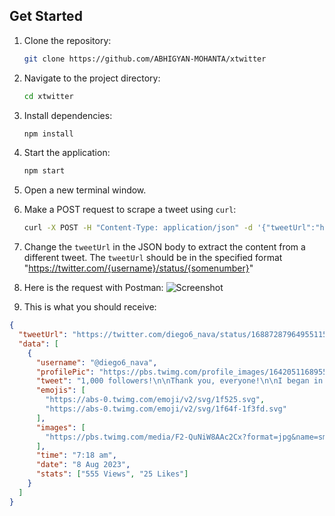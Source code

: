 ## Get Started

1. Clone the repository:

   ```sh
   git clone https://github.com/ABHIGYAN-MOHANTA/xtwitter
   ```

2. Navigate to the project directory:

   ```sh
   cd xtwitter
   ```

3. Install dependencies:

   ```sh
   npm install
   ```

4. Start the application:

   ```sh
   npm start
   ```

5. Open a new terminal window.

6. Make a POST request to scrape a tweet using `curl`:

   ```sh
   curl -X POST -H "Content-Type: application/json" -d '{"tweetUrl":"https://twitter.com/diego6_nava/status/1688728796495511560"}' http://localhost:3000/scrape
   ```

7. Change the `tweetUrl` in the JSON body to extract the content from a different tweet. The `tweetUrl` should be in the specified format "https://twitter.com/{username}/status/{somenumber}"

8. Here is the request with Postman:
   ![Screenshot](https://github.com/ABHIGYAN-MOHANTA/xtwitter/assets/110360901/c4618652-8767-4abd-b70b-c6644290fbb7)

9. This is what you should receive:

```json
{
  "tweetUrl": "https://twitter.com/diego6_nava/status/1688728796495511560",
  "data": [
    {
      "username": "@diego6_nava",
      "profilePic": "https://pbs.twimg.com/profile_images/1642051168955187202/uETzWDAU_normal.jpg",
      "tweet": "1,000 followers!\n\nThank you, everyone!\n\nI began in April this year. I figured it'd take until December, but your support helped me do it in 4 months!\n\nThis #buildinpublic journey has been incredible, thanks to each of you!",
      "emojis": [
        "https://abs-0.twimg.com/emoji/v2/svg/1f525.svg",
        "https://abs-0.twimg.com/emoji/v2/svg/1f64f-1f3fd.svg"
      ],
      "images": [
        "https://pbs.twimg.com/media/F2-QuNiW8AAc2Cx?format=jpg&name=small"
      ],
      "time": "7:18 am",
      "date": "8 Aug 2023",
      "stats": ["555 Views", "25 Likes"]
    }
  ]
}
```
